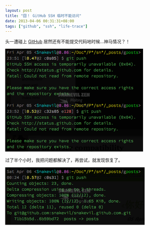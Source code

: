 ```yaml
---
layout: post
title: "囧！ GitHub SSH 临时不能访问"
date: 2013-04-06 00:31:31+08:00
tags: ["github", "ssh", "life-trace"]
---
```


头一遭碰上 [GitHub][] 居然还有不能提交代码地时候…神马情况？！

![GitHub SSH access temporarily unavaible](/s/a/8/github-ssh-access-temporarily-unavailable-1.png)

[GitHub]: https://github.com

<!--{{ site.title }}-->

过了半个小时，我把问题都解决了，再尝试，就发现恢复了。

![GitHub SSH access recovered](/s/a/b/github-ssh-access-temporarily-unavailable-2.png)
